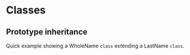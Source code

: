 # Classes

## Prototype inheritance

Quick example showing a WholeName `class` extending a LastName `class`.

